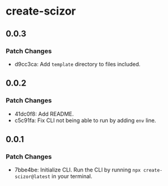 # create-scizor

## 0.0.3

### Patch Changes

- d9cc3ca: Add `template` directory to files included.

## 0.0.2

### Patch Changes

- 41dc0f8: Add README.
- c5c91fa: Fix CLI not being able to run by adding `env` line.

## 0.0.1

### Patch Changes

- 7bbe4be: Initialize CLI. Run the CLI by running `npx create-scizor@latest` in your terminal.
